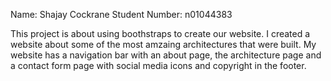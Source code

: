 Name: Shajay Cockrane
Student Number: n01044383

This project is about using boothstraps to create our website. I created a website about some of the most amzaing architectures that were built. My website has a navigation bar with an about page, the architecture page and a contact form page with social media icons and copyright in the footer. 
